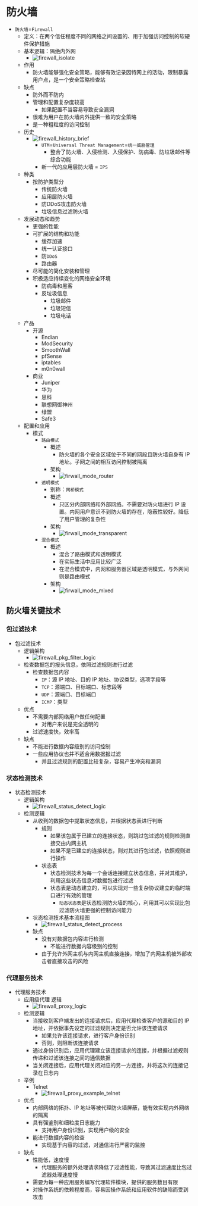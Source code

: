 # 防火墙

* `防火墙`=`Firewall`
  * 定义：在两个信任程度不同的网络之间设置的、用于加强访问控制的软硬件保护措施
  * 基本逻辑：隔绝内外网
    * ![firewall_isolate](../../../assets/img/firewall_isolate.png)
  * 作用
    * 防火墙能够强化安全策略，能够有效记录因特网上的活动，限制暴露用户点，是一个安全策略检查站
  * 缺点
    * 防外而不防内
    * 管理和配置复杂度较高
      * 如果配置不当容易导致安全漏洞
    * 很难为用户在防火墙内外提供一致的安全策略
    * 是一种粗粒度的访问控制
  * 历史
    * ![firewall_history_brief](../../../assets/img/firewall_history_brief.png)
      * `UTM`=`Universal Threat Management`=`统一威胁管理`
        * 整合了防火墙、入侵检测、入侵保护、防病毒、防垃圾邮件等综合功能
      * 新一代的应用层防火墙 = `IPS`
  * 种类
    * 按防护类型分
      * 传统防火墙
      * 应用层防火墙
      * 防DDoS攻击防火墙
      * 垃圾信息过滤防火墙
  * 发展动态和趋势
    * 更强的性能
    * 可扩展的结构和功能
      * 缓存加速
      * 统一认证接口
      * 防`DDoS`
      * 路由器
    * 尽可能的简化安装和管理
    * 积极适应持续变化的网络安全环境
      * 防病毒和黑客
      * 反垃圾信息
        * 垃圾邮件
        * 垃圾短信
        * 垃圾电话
  * 产品
    * 开源
      * Endian
      * ModSecurity
      * SmoothWall
      * pfSense
      * iptables
      * m0n0wall
    * 商业
      * Juniper
      * 华为
      * 思科
      * 联想网御神州
      * 绿盟
      * Safe3
  * 配置和应用
    * 模式
      * `路由模式`
        * 概述
          * 防火墙的各个安全区域位于不同的网段且防火墙自身有 IP 地址。子网之间的相互访问控制被隔离
        * 架构
          * ![firwall_mode_router](../../../assets/img/firwall_mode_router.png)
      * `透明模式`
        * 别称：`网桥模式`
        * 概述
          * 只区分内部网络和外部网络。不需要对防火墙进行 IP 设置。内网用户意识不到防火墙的存在，隐蔽性较好。降低了用户管理的复杂性
        * 架构
          * ![firwall_mode_transparent](../../../assets/img/firwall_mode_transparent.png)
      * `混合模式`
        * 概述
          * 混合了路由模式和透明模式
          * 在实际生活中应用比较广泛
          * 在混合模式中，内网和服务器区域是透明模式，与外网间则是路由模式
        * 架构
          * ![firwall_mode_mixed](../../../assets/img/firwall_mode_mixed.png)

## 防火墙关键技术

### 包过滤技术

* 包过滤技术
  * 逻辑架构
    * ![firewall_pkg_filter_logic](../../../assets/img/firewall_pkg_filter_logic.png)
  * 检查数据包的报头信息，依照过滤规则进行过滤
    * 检查数据包内容
      * `IP`：源 IP 地址、目的 IP 地址、协议类型，选项字段等
      * `TCP`：源端口、目标端口、标志段等
      * `UDP`：源端口、目标端口
      * `ICMP`：类型
  * 优点
    * 不需要内部网络用户做任何配置
      * 对用户来说是完全透明的
    * 过滤速度快，效率高
  * 缺点
    * 不能进行数据内容级别的访问控制
    * 一些应用协议也并不适合用数据报过滤
      * 并且过滤规则的配置比较复杂，容易产生冲突和漏洞

### 状态检测技术

* 状态检测技术
  * 逻辑架构
    * ![firewall_status_detect_logic](../../../assets/img/firewall_status_detect_logic.png)
  * 检测逻辑
    * 从收到的数据包中提取状态信息，并根据状态表进行判断
        * 规则
          * 如果该包属于已建立的连接状态，则跳过包过滤的规则检测直接交由内网主机
          * 如果不是已建立的连接状态，则对其进行包过滤，依照规则进行操作
        * 状态表
          * 状态检测技术为每一个会话连接建立状态信息，并对其维护，利用这些状态信息对数据包进行过滤
          * 状态表是动态建立的，可以实现对一些复杂协议建立的临时端口进行有效的管理
            * `动态状态表`是状态检测防火墙的核心，利用其可以实现比包过滤防火墙更强的控制访问能力
    * 状态检测技术基本流程图
      * ![firewall_status_detect_process](../../../assets/img/firewall_status_detect_process.png)
    * 缺点
      * 没有对数据包内容进行检测
        * 不能进行数据内容级别的控制
      * 由于允许外网主机与内网主机直接连接，增加了内网主机被外部攻击者直接攻击的风险

### 代理服务技术

* 代理服务技术
  * 应用级代理 逻辑
    * ![firewall_proxy_logic](../../../assets/img/firewall_proxy_logic.png)
  * 检测逻辑
    * 当接收到客户端发出的连接请求后，应用代理检查客户的源和目的 IP 地址，并依据事先设定的过滤规则决定是否允许该连接请求
      * 如果允许该连接请求，进行客户身份识别
      * 否则，则阻断该连接请求
    * 通过身份识别后，应用代理建立该连接请求的连接，并根据过滤规则传递和过滤该连接之间的通信数据
    * 当关闭连接后，应用代理关闭对应的另一方连接，并将这次的连接记录在日志内
  * 举例
    * Telnet
      * ![firewall_proxy_example_telnet](../../../assets/img/firewall_proxy_example_telnet.png)
  * 优点
    * 内部网络的拓扑、IP 地址等被代理防火墙屏蔽，能有效实现内外网络的隔离
    * 具有强鉴别和细粒度日志能力
      * 支持用户身份识别，实现用户级的安全
    * 能进行数据内容的检查
      * 实现基于内容的过滤，对通信进行严密的监控
  * 缺点
    * 性能低，速度慢
      * 代理服务的额外处理请求降低了过滤性能，导致其过滤速度比包过滤器处理速度慢
    * 需要为每一种应用服务编写代理软件模块，提供的服务数目有限
    * 对操作系统的依赖程度高，容易因操作系统和应用软件的缺陷而受到攻击

